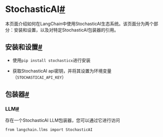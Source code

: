 

StochasticAI[#](#stochasticai "Permalink to this headline")
===========================================================

本页面介绍如何在LangChain中使用StochasticAI生态系统。该页面分为两个部分：安装和设置，以及对特定StochasticAI包装器的引用。

安装和设置[#](#installation-and-setup "Permalink to this headline")
--------------------------------------------------------------

* 使用`pip install stochasticx`进行安装

* 获取StochasticAI api密钥，并将其设置为环境变量（`STOCHASTICAI_API_KEY`）

包装器[#](#wrappers "Permalink to this headline")
----------------------------------------------

### LLM[#](#llm "Permalink to this headline")

存在一个StochasticAI LLM包装器，您可以通过它进行访问

```
from langchain.llms import StochasticAI

```

